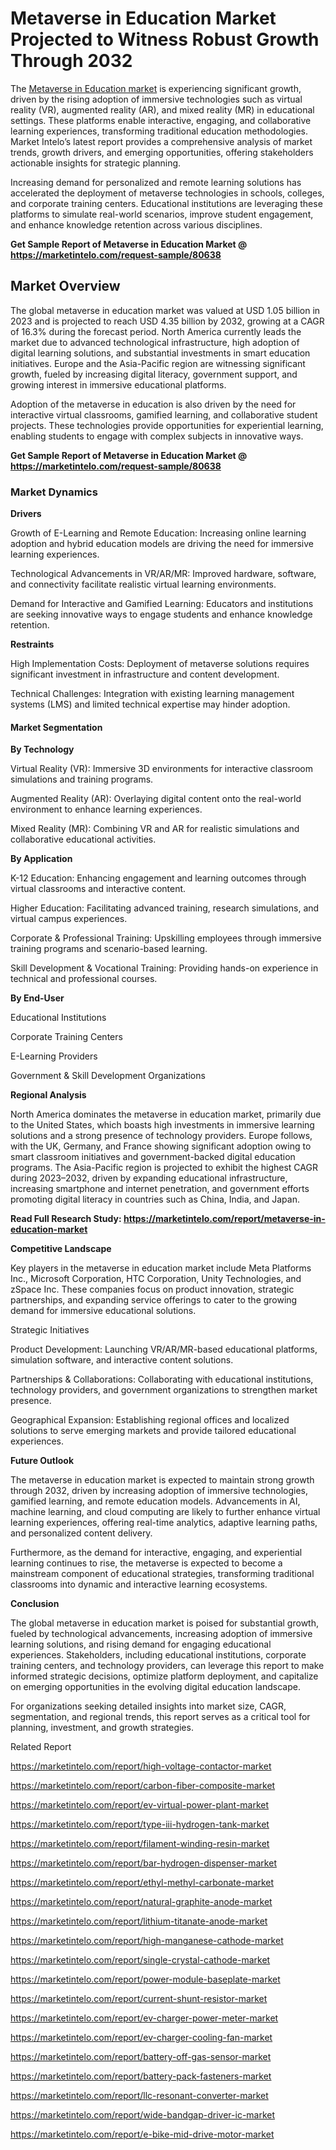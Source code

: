 # Metaverse in Education Market Projected to Witness Robust Growth Through 2032

The [Metaverse in Education market](https://marketintelo.com/report/metaverse-in-education-markethttps://marketintelo.com/report/metaverse-in-education-market) is experiencing significant growth, driven by the rising adoption of immersive technologies such as virtual reality (VR), augmented reality (AR), and mixed reality (MR) in educational settings. These platforms enable interactive, engaging, and collaborative learning experiences, transforming traditional education methodologies. Market Intelo’s latest report provides a comprehensive analysis of market trends, growth drivers, and emerging opportunities, offering stakeholders actionable insights for strategic planning.

Increasing demand for personalized and remote learning solutions has accelerated the deployment of metaverse technologies in schools, colleges, and corporate training centers. Educational institutions are leveraging these platforms to simulate real-world scenarios, improve student engagement, and enhance knowledge retention across various disciplines.

**Get Sample Report of Metaverse in Education Market @ https://marketintelo.com/request-sample/80638**

##  Market Overview

The global metaverse in education market was valued at USD 1.05 billion in 2023 and is projected to reach USD 4.35 billion by 2032, growing at a CAGR of 16.3% during the forecast period. North America currently leads the market due to advanced technological infrastructure, high adoption of digital learning solutions, and substantial investments in smart education initiatives. Europe and the Asia-Pacific region are witnessing significant growth, fueled by increasing digital literacy, government support, and growing interest in immersive educational platforms.

Adoption of the metaverse in education is also driven by the need for interactive virtual classrooms, gamified learning, and collaborative student projects. These technologies provide opportunities for experiential learning, enabling students to engage with complex subjects in innovative ways.

**Get Sample Report of Metaverse in Education Market @ https://marketintelo.com/request-sample/80638**

### Market Dynamics
**Drivers**

Growth of E-Learning and Remote Education: Increasing online learning adoption and hybrid education models are driving the need for immersive learning experiences.

Technological Advancements in VR/AR/MR: Improved hardware, software, and connectivity facilitate realistic virtual learning environments.

Demand for Interactive and Gamified Learning: Educators and institutions are seeking innovative ways to engage students and enhance knowledge retention.

**Restraints**

High Implementation Costs: Deployment of metaverse solutions requires significant investment in infrastructure and content development.

Technical Challenges: Integration with existing learning management systems (LMS) and limited technical expertise may hinder adoption.

#### Market Segmentation
**By Technology**

Virtual Reality (VR): Immersive 3D environments for interactive classroom simulations and training programs.

Augmented Reality (AR): Overlaying digital content onto the real-world environment to enhance learning experiences.

Mixed Reality (MR): Combining VR and AR for realistic simulations and collaborative educational activities.

**By Application**

K-12 Education: Enhancing engagement and learning outcomes through virtual classrooms and interactive content.

Higher Education: Facilitating advanced training, research simulations, and virtual campus experiences.

Corporate & Professional Training: Upskilling employees through immersive training programs and scenario-based learning.

Skill Development & Vocational Training: Providing hands-on experience in technical and professional courses.

**By End-User**

Educational Institutions

Corporate Training Centers

E-Learning Providers

Government & Skill Development Organizations

**Regional Analysis**

North America dominates the metaverse in education market, primarily due to the United States, which boasts high investments in immersive learning solutions and a strong presence of technology providers. Europe follows, with the UK, Germany, and France showing significant adoption owing to smart classroom initiatives and government-backed digital education programs. The Asia-Pacific region is projected to exhibit the highest CAGR during 2023–2032, driven by expanding educational infrastructure, increasing smartphone and internet penetration, and government efforts promoting digital literacy in countries such as China, India, and Japan.

**Read Full Research Study: https://marketintelo.com/report/metaverse-in-education-market**

**Competitive Landscape**

Key players in the metaverse in education market include Meta Platforms Inc., Microsoft Corporation, HTC Corporation, Unity Technologies, and zSpace Inc. These companies focus on product innovation, strategic partnerships, and expanding service offerings to cater to the growing demand for immersive educational solutions.

Strategic Initiatives

Product Development: Launching VR/AR/MR-based educational platforms, simulation software, and interactive content solutions.

Partnerships & Collaborations: Collaborating with educational institutions, technology providers, and government organizations to strengthen market presence.

Geographical Expansion: Establishing regional offices and localized solutions to serve emerging markets and provide tailored educational experiences.

**Future Outlook**

The metaverse in education market is expected to maintain strong growth through 2032, driven by increasing adoption of immersive technologies, gamified learning, and remote education models. Advancements in AI, machine learning, and cloud computing are likely to further enhance virtual learning experiences, offering real-time analytics, adaptive learning paths, and personalized content delivery.

Furthermore, as the demand for interactive, engaging, and experiential learning continues to rise, the metaverse is expected to become a mainstream component of educational strategies, transforming traditional classrooms into dynamic and interactive learning ecosystems.

**Conclusion**

The global metaverse in education market is poised for substantial growth, fueled by technological advancements, increasing adoption of immersive learning solutions, and rising demand for engaging educational experiences. Stakeholders, including educational institutions, corporate training centers, and technology providers, can leverage this report to make informed strategic decisions, optimize platform deployment, and capitalize on emerging opportunities in the evolving digital education landscape.

For organizations seeking detailed insights into market size, CAGR, segmentation, and regional trends, this report serves as a critical tool for planning, investment, and growth strategies.

Related Report

https://marketintelo.com/report/high-voltage-contactor-market

https://marketintelo.com/report/carbon-fiber-composite-market

https://marketintelo.com/report/ev-virtual-power-plant-market

https://marketintelo.com/report/type-iii-hydrogen-tank-market

https://marketintelo.com/report/filament-winding-resin-market

https://marketintelo.com/report/bar-hydrogen-dispenser-market

https://marketintelo.com/report/ethyl-methyl-carbonate-market

https://marketintelo.com/report/natural-graphite-anode-market

https://marketintelo.com/report/lithium-titanate-anode-market

https://marketintelo.com/report/high-manganese-cathode-market

https://marketintelo.com/report/single-crystal-cathode-market

https://marketintelo.com/report/power-module-baseplate-market

https://marketintelo.com/report/current-shunt-resistor-market

https://marketintelo.com/report/ev-charger-power-meter-market

https://marketintelo.com/report/ev-charger-cooling-fan-market

https://marketintelo.com/report/battery-off-gas-sensor-market

https://marketintelo.com/report/battery-pack-fasteners-market

https://marketintelo.com/report/llc-resonant-converter-market

https://marketintelo.com/report/wide-bandgap-driver-ic-market

https://marketintelo.com/report/e-bike-mid-drive-motor-market
